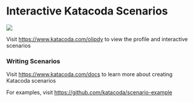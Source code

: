 # Interactive Katacoda Scenarios

[![](http://shields.katacoda.com/katacoda/olipdy/count.svg)](https://www.katacoda.com/olipdy "Get your profile on Katacoda.com")

Visit https://www.katacoda.com/olipdy to view the profile and interactive scenarios

### Writing Scenarios
Visit https://www.katacoda.com/docs to learn more about creating Katacoda scenarios

For examples, visit https://github.com/katacoda/scenario-example
